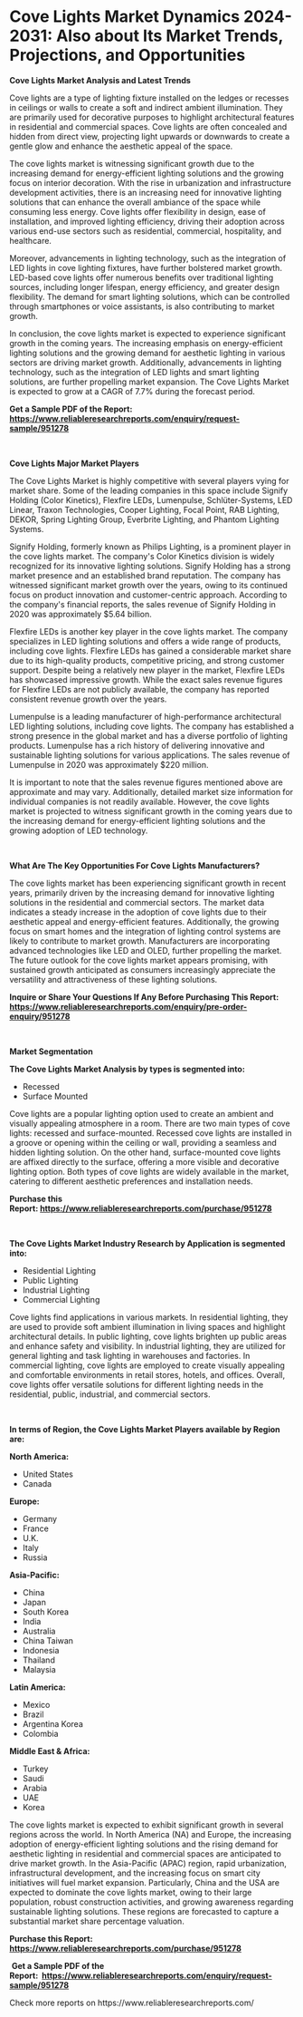 <p><h1>Cove Lights Market Dynamics 2024-2031: Also about Its Market Trends, Projections, and Opportunities</h1></p><p><strong>Cove Lights Market Analysis and Latest Trends</strong></p>
<p><p>Cove lights are a type of lighting fixture installed on the ledges or recesses in ceilings or walls to create a soft and indirect ambient illumination. They are primarily used for decorative purposes to highlight architectural features in residential and commercial spaces. Cove lights are often concealed and hidden from direct view, projecting light upwards or downwards to create a gentle glow and enhance the aesthetic appeal of the space.</p><p>The cove lights market is witnessing significant growth due to the increasing demand for energy-efficient lighting solutions and the growing focus on interior decoration. With the rise in urbanization and infrastructure development activities, there is an increasing need for innovative lighting solutions that can enhance the overall ambiance of the space while consuming less energy. Cove lights offer flexibility in design, ease of installation, and improved lighting efficiency, driving their adoption across various end-use sectors such as residential, commercial, hospitality, and healthcare.</p><p>Moreover, advancements in lighting technology, such as the integration of LED lights in cove lighting fixtures, have further bolstered market growth. LED-based cove lights offer numerous benefits over traditional lighting sources, including longer lifespan, energy efficiency, and greater design flexibility. The demand for smart lighting solutions, which can be controlled through smartphones or voice assistants, is also contributing to market growth.</p><p>In conclusion, the cove lights market is expected to experience significant growth in the coming years. The increasing emphasis on energy-efficient lighting solutions and the growing demand for aesthetic lighting in various sectors are driving market growth. Additionally, advancements in lighting technology, such as the integration of LED lights and smart lighting solutions, are further propelling market expansion. The Cove Lights Market is expected to grow at a CAGR of 7.7% during the forecast period.</p></p>
<p><strong>Get a Sample PDF of the Report:&nbsp; <a href="https://www.reliableresearchreports.com/enquiry/request-sample/951278">https://www.reliableresearchreports.com/enquiry/request-sample/951278</a></strong></p>
<p>&nbsp;</p>
<p><strong>Cove Lights Major Market Players</strong></p>
<p><p>The Cove Lights Market is highly competitive with several players vying for market share. Some of the leading companies in this space include Signify Holding (Color Kinetics), Flexfire LEDs, Lumenpulse, Schlüter-Systems, LED Linear, Traxon Technologies, Cooper Lighting, Focal Point, RAB Lighting, DEKOR, Spring Lighting Group, Everbrite Lighting, and Phantom Lighting Systems.</p><p>Signify Holding, formerly known as Philips Lighting, is a prominent player in the cove lights market. The company's Color Kinetics division is widely recognized for its innovative lighting solutions. Signify Holding has a strong market presence and an established brand reputation. The company has witnessed significant market growth over the years, owing to its continued focus on product innovation and customer-centric approach. According to the company's financial reports, the sales revenue of Signify Holding in 2020 was approximately $5.64 billion.</p><p>Flexfire LEDs is another key player in the cove lights market. The company specializes in LED lighting solutions and offers a wide range of products, including cove lights. Flexfire LEDs has gained a considerable market share due to its high-quality products, competitive pricing, and strong customer support. Despite being a relatively new player in the market, Flexfire LEDs has showcased impressive growth. While the exact sales revenue figures for Flexfire LEDs are not publicly available, the company has reported consistent revenue growth over the years.</p><p>Lumenpulse is a leading manufacturer of high-performance architectural LED lighting solutions, including cove lights. The company has established a strong presence in the global market and has a diverse portfolio of lighting products. Lumenpulse has a rich history of delivering innovative and sustainable lighting solutions for various applications. The sales revenue of Lumenpulse in 2020 was approximately $220 million.</p><p>It is important to note that the sales revenue figures mentioned above are approximate and may vary. Additionally, detailed market size information for individual companies is not readily available. However, the cove lights market is projected to witness significant growth in the coming years due to the increasing demand for energy-efficient lighting solutions and the growing adoption of LED technology.</p></p>
<p>&nbsp;</p>
<p><strong>What Are The Key Opportunities For Cove Lights Manufacturers?</strong></p>
<p><p>The cove lights market has been experiencing significant growth in recent years, primarily driven by the increasing demand for innovative lighting solutions in the residential and commercial sectors. The market data indicates a steady increase in the adoption of cove lights due to their aesthetic appeal and energy-efficient features. Additionally, the growing focus on smart homes and the integration of lighting control systems are likely to contribute to market growth. Manufacturers are incorporating advanced technologies like LED and OLED, further propelling the market. The future outlook for the cove lights market appears promising, with sustained growth anticipated as consumers increasingly appreciate the versatility and attractiveness of these lighting solutions.</p></p>
<p><strong>Inquire or Share Your Questions If Any Before Purchasing This Report: <a href="https://www.reliableresearchreports.com/enquiry/pre-order-enquiry/951278">https://www.reliableresearchreports.com/enquiry/pre-order-enquiry/951278</a></strong></p>
<p>&nbsp;</p>
<p><strong>Market Segmentation</strong></p>
<p><strong>The Cove Lights Market Analysis by types is segmented into:</strong></p>
<p><ul><li>Recessed</li><li>Surface Mounted</li></ul></p>
<p><p>Cove lights are a popular lighting option used to create an ambient and visually appealing atmosphere in a room. There are two main types of cove lights: recessed and surface-mounted. Recessed cove lights are installed in a groove or opening within the ceiling or wall, providing a seamless and hidden lighting solution. On the other hand, surface-mounted cove lights are affixed directly to the surface, offering a more visible and decorative lighting option. Both types of cove lights are widely available in the market, catering to different aesthetic preferences and installation needs.</p></p>
<p><strong>Purchase this Report:&nbsp;<a href="https://www.reliableresearchreports.com/purchase/951278">https://www.reliableresearchreports.com/purchase/951278</a></strong></p>
<p>&nbsp;</p>
<p><strong>The Cove Lights Market Industry Research by Application is segmented into:</strong></p>
<p><ul><li>Residential Lighting</li><li>Public Lighting</li><li>Industrial Lighting</li><li>Commercial Lighting</li></ul></p>
<p><p>Cove lights find applications in various markets. In residential lighting, they are used to provide soft ambient illumination in living spaces and highlight architectural details. In public lighting, cove lights brighten up public areas and enhance safety and visibility. In industrial lighting, they are utilized for general lighting and task lighting in warehouses and factories. In commercial lighting, cove lights are employed to create visually appealing and comfortable environments in retail stores, hotels, and offices. Overall, cove lights offer versatile solutions for different lighting needs in the residential, public, industrial, and commercial sectors.</p></p>
<p>&nbsp;</p>
<p><strong>In terms of Region, the Cove Lights Market Players available by Region are:</strong></p>
<p>
    <p> <strong> North America: </strong>
        <ul>
            <li>United States</li>
            <li>Canada</li>
        </ul>
        </p> 
    <p> <strong> Europe: </strong>
        <ul>
            <li>Germany</li>
            <li>France</li>
            <li>U.K.</li>
            <li>Italy</li>
            <li>Russia</li>
        </ul>
        </p> 
    <p> <strong> Asia-Pacific: </strong>
        <ul>
            <li>China</li>
            <li>Japan</li>
            <li>South Korea</li>
            <li>India</li>
            <li>Australia</li>
            <li>China Taiwan</li>
            <li>Indonesia</li>
            <li>Thailand</li>
            <li>Malaysia</li>
        </ul>
        </p> 
    <p> <strong> Latin America: </strong>
        <ul>
            <li>Mexico</li>
            <li>Brazil</li>
            <li>Argentina Korea</li>
            <li>Colombia</li>
        </ul>
        </p> 
    <p> <strong> Middle East & Africa: </strong>
        <ul>
            <li>Turkey</li>
            <li>Saudi</li>
            <li>Arabia</li>
            <li>UAE</li>
            <li>Korea</li>
        </ul>
    </p>
    </p>
<p><p>The cove lights market is expected to exhibit significant growth in several regions across the world. In North America (NA) and Europe, the increasing adoption of energy-efficient lighting solutions and the rising demand for aesthetic lighting in residential and commercial spaces are anticipated to drive market growth. In the Asia-Pacific (APAC) region, rapid urbanization, infrastructural development, and the increasing focus on smart city initiatives will fuel market expansion. Particularly, China and the USA are expected to dominate the cove lights market, owing to their large population, robust construction activities, and growing awareness regarding sustainable lighting solutions. These regions are forecasted to capture a substantial market share percentage valuation.</p></p>
<p><strong>Purchase this Report: <a href="https://www.reliableresearchreports.com/purchase/951278">https://www.reliableresearchreports.com/purchase/951278</a></strong></p>
<p>&nbsp;<strong>Get a Sample PDF of the Report:&nbsp;&nbsp;<a href="https://www.reliableresearchreports.com/enquiry/request-sample/951278">https://www.reliableresearchreports.com/enquiry/request-sample/951278</a></strong></p>
<p><strong></strong></p>
<p>Check more reports on https://www.reliableresearchreports.com/</p>